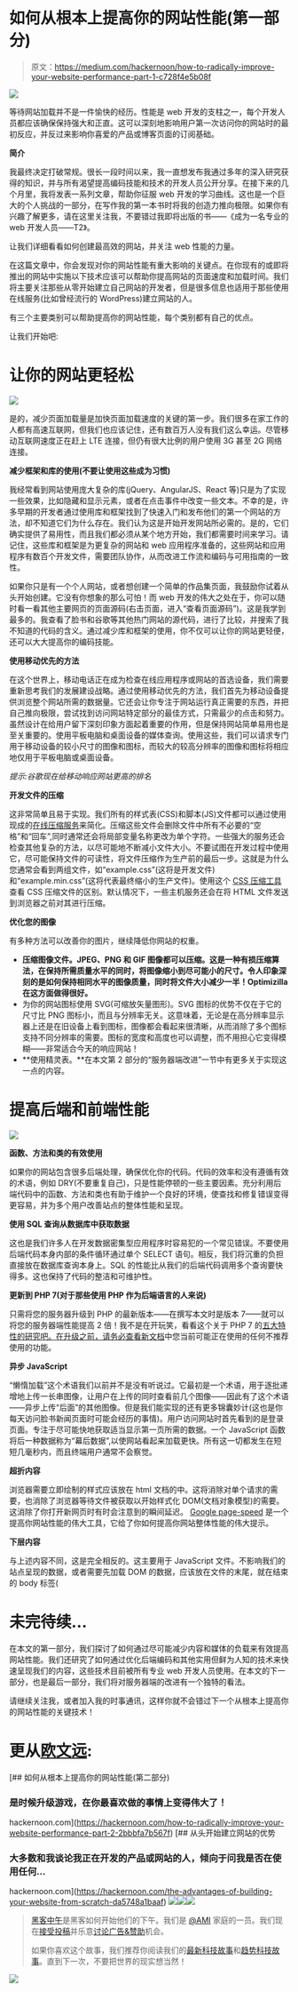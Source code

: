 # 如何从根本上提高你的网站性能(第一部分)

> 原文：<https://medium.com/hackernoon/how-to-radically-improve-your-website-performance-part-1-c728f4e5b08f>

![](img/9ffca38d10531bfd926dac749bf4cff1.png)

等待网站加载并不是一件愉快的经历。性能是 web 开发的支柱之一，每个开发人员都应该确保保持强大和正直。这可以深刻地影响用户第一次访问你的网站时的最初反应，并反过来影响你喜爱的产品或博客页面的订阅基础。

**简介**

我最终决定打破常规。很长一段时间以来，我一直想发布我通过多年的深入研究获得的知识，并与所有渴望提高编码技能和技术的开发人员公开分享。在接下来的几个月里，我将发表一系列文章，帮助你征服 web 开发的学习曲线。这也是一个巨大的个人挑战的一部分，在写作我的第一本书时将我的创造力推向极限。如果你有兴趣了解更多，请在这里关注我，不要错过我即将出版的书——《成为一名专业的 web 开发人员——T2》。

让我们详细看看如何创建最高效的网站，并关注 web 性能的力量。

在这篇文章中，你会发现对你的网站性能有重大影响的关键点。在你现有的或即将推出的网站中实施以下技术应该可以帮助你提高网站的页面速度和加载时间。我们将主要关注那些从零开始建立自己网站的开发者，但是很多信息也适用于那些使用在线服务(比如曾经流行的 WordPress)建立网站的人。

有三个主要类别可以帮助提高你的网站性能，每个类别都有自己的优点。

让我们开始吧:

# 让你的网站更轻松

![](img/6f8b60ad5b4ab1cb550efafba00f9e64.png)

是的，减少页面加载量是加快页面加载速度的关键的第一步。我们很多在家工作的人都有高速互联网，但我们也应该记住，还有数百万人没有我们这么幸运。尽管移动互联网速度正在赶上 LTE 连接，但仍有很大比例的用户使用 3G 甚至 2G 网络连接。

**减少框架和库的使用(不要让使用这些成为习惯)**

我经常看到网站使用庞大复杂的库(jQuery、AngularJS、React 等)只是为了实现一些效果，比如隐藏和显示元素，或者在点击事件中改变一些文本。不幸的是，许多早期的开发者通过使用库和框架找到了快速入门和发布他们的第一个网站的方法，却不知道它们为什么存在。我们认为这是开始开发网站所必需的。是的，它们确实提供了易用性，而且我们都必须从某个地方开始，我们都需要时间来学习。请记住，这些库和框架是为更复杂的网站和 web 应用程序准备的，这些网站和应用程序有数百个开发文件，需要团队协作，从而改进工作流和编码与可用指南的一致性。

如果你只是有一个个人网站，或者想创建一个简单的作品集页面，我鼓励你试着从头开始创建。它没有你想象的那么可怕！而 web 开发的伟大之处在于，你可以随时看一看其他主要网页的页面源码(右击页面，进入“查看页面源码”)。这是我学到最多的。我查看了脸书和谷歌等其他热门网站的源代码，进行了比较，并搜索了我不知道的代码的含义。通过减少库和框架的使用，你不仅可以让你的网站更轻便，还可以大大提高你的编码技能。

**使用移动优先的方法**

在这个世界上，移动电话正在成为检查在线应用程序或网站的首选设备，我们需要重新思考我们的发展建设战略。通过使用移动优先的方法，我们首先为移动设备提供浏览整个网站所需的数据量。它还会让你专注于网站运行真正需要的东西，并把自己推向极限，尝试找到访问网站特定部分的最佳方式，只需最少的点击和努力。虽然设计在给用户留下深刻印象方面起着重要的作用，但是保持网站简单易用也是至关重要的。使用平板电脑和桌面设备的媒体查询。使用这些，我们可以请求专门用于移动设备的较小尺寸的图像和图标，而较大的较高分辨率的图像和图标将相应地仅用于平板电脑或桌面设备。

*提示:谷歌现在给移动响应网站更高的排名*

**开发文件的压缩**

这非常简单且易于实现。我们所有的样式表(CSS)和脚本(JS)文件都可以通过使用现成的[在线压缩服务](https://javascript-minifier.com/)来简化。压缩这些文件会删除文件中所有不必要的“空格”和“回车”,同时通常还会将局部变量名称更改为单个字符。一些强大的服务还会检查其他复杂的方法，以尽可能地不断减小文件大小。不要试图在开发过程中使用它，尽可能保持文件的可读性，将文件压缩作为生产前的最后一步。这就是为什么您通常会看到两组文件，如“example.css”(这将是开发文件)和“example.min.css”(这将代表最终缩小的生产文件)。使用这个 [CSS 压缩工具](https://cssminifier.com/)查看 CSS 压缩文件的区别。默认情况下，一些主机服务还会在将 HTML 文件发送到浏览器之前对其进行压缩。

**优化您的图像**

有多种方法可以改善你的图片，继续降低你网站的权重。

*   **压缩图像文件。JPEG、PNG 和 GIF 图像都可以压缩。这是一种有损压缩算法，在保持所需质量水平的同时，将图像缩小到尽可能小的尺寸。令人印象深刻的是如何保持相同水平的图像质量，同时将文件大小减少一半！Optimizilla 在这方面做得很好。**
*   为你的网站图标使用 SVG(可缩放矢量图形)。SVG 图标的优势不仅在于它的尺寸比 PNG 图标小，而且与分辨率无关。这意味着，无论是在高分辨率显示器上还是在旧设备上看到图标，图像都会看起来很清晰，从而消除了多个图标支持不同分辨率的需要。图标的宽度和高度也可以调整，而不用担心它变得模糊——非常适合今天的响应网站！
*   **使用精灵表。**在本文第 2 部分的“服务器端改进”一节中有更多关于实现这一点的内容。

# 提高后端和前端性能

![](img/ccbb529fe2f923ddd262f030f16f7cad.png)

**函数、方法和类的有效使用**

如果你的网站包含很多后端处理，确保优化你的代码。代码的效率和没有遵循有效的术语，例如 DRY(不要重复自己)，只是性能停顿的一些主要因素。充分利用后端代码中的函数、方法和类也有助于维护一个良好的环境，使查找和修复错误变得更容易，并为多个用户改善站点的整体性能和呈现。

**使用 SQL 查询从数据库中获取数据**

这也是我们许多人在开发数据密集型应用程序时容易犯的一个常见错误。不要使用后端代码本身内部的条件循环通过单个 SELECT 语句。相反，我们将沉重的负担直接放在数据库查询本身上。SQL 的性能比从我们的后端代码调用多个查询要快得多。这也保持了代码的整洁和可维护性。

**更新到 PHP 7(对于那些使用 PHP 作为后端语言的人来说)**

只需将您的服务器升级到 PHP 的最新版本——在撰写本文时是版本 7——就可以将您的服务器端性能提高 2 倍！我不是在开玩笑，看看这个关于 PHP 7 的[五大特性的研究吧。在升级之前，请务必查看新文档](http://blog.teamtreehouse.com/5-new-features-php-7)中您当前可能正在使用的任何不推荐使用的功能。

**异步 JavaScript**

“懒惰加载”这个术语我们以前并不是没有听说过。它最初是一个术语，用于逐批递增地上传一长串图像，让用户在上传的同时查看前几个图像——因此有了这个术语——异步上传“后面”的其他图像。但是我们能实现的还有更多锦囊妙计(这也是你每天访问脸书新闻页面时可能会经历的事情)。用户访问网站时首先看到的是登录页面。专注于尽可能快地获取适当显示第一页所需的数据。一个 JavaScript 函数将后一种数据称为“幕后数据”,以使网站看起来加载更快。所有这一切都发生在短短几毫秒内，而且终端用户通常不会察觉。

**超折内容**

浏览器需要立即绘制的样式应该放在 html 文档的中。这将消除对单个请求的需要，也消除了浏览器等待文件被获取以开始样式化 DOM(文档对象模型)的需要。这消除了你打开新网页时有时会注意到的瞬间延迟。 [Google page-speed](https://developers.google.com/speed/) 是一个提高你网站性能的伟大工具，它给了你如何提高你网站整体性能的伟大提示。

**下层内容**

与上述内容不同，这是完全相反的。这主要用于 JavaScript 文件。不影响我们的站点呈现的数据，或者需要先加载 DOM 的数据，应该放在文件的末尾，就在结束的 body 标签(

# 未完待续…

在本文的第一部分，我们探讨了如何通过尽可能减少内容和媒体的负载来有效提高网站性能。我们还研究了如何通过优化后端编码和其他实用但鲜为人知的技术来快速呈现我们的内容，这些技术目前被所有专业 web 开发人员使用。在本文的下一部分，也是最后一部分，我们将对服务器端的改进有一个独特的看法。

请继续关注我，或者加入我的时事通讯，这样你就不会错过下一个从根本上提高你的网站性能的关键技术！

# 更从[欧文远](http://owenfar.com/professional-web-developer/?ref=medium):

[](https://hackernoon.com/how-to-radically-improve-your-website-performance-part-2-2bbbfa7b567f) [## 如何从根本上提高你的网站性能(第二部分)

### 是时候升级游戏，在你最喜欢做的事情上变得伟大了！

hackernoon.com](https://hackernoon.com/how-to-radically-improve-your-website-performance-part-2-2bbbfa7b567f) [](https://hackernoon.com/the-advantages-of-building-your-website-from-scratch-da5748a1baaf) [## 从头开始建立网站的优势

### 大多数和我谈论我正在开发的产品或网站的人，倾向于问我是否在使用任何…

hackernoon.com](https://hackernoon.com/the-advantages-of-building-your-website-from-scratch-da5748a1baaf) [![](img/50ef4044ecd4e250b5d50f368b775d38.png)](http://bit.ly/HackernoonFB)[![](img/979d9a46439d5aebbdcdca574e21dc81.png)](https://goo.gl/k7XYbx)[![](img/2930ba6bd2c12218fdbbf7e02c8746ff.png)](https://goo.gl/4ofytp)

> [黑客中午](http://bit.ly/Hackernoon)是黑客如何开始他们的下午。我们是 [@AMI](http://bit.ly/atAMIatAMI) 家庭的一员。我们现在[接受投稿](http://bit.ly/hackernoonsubmission)并乐意[讨论广告&赞助](mailto:partners@amipublications.com)机会。
> 
> 如果你喜欢这个故事，我们推荐你阅读我们的[最新科技故事](http://bit.ly/hackernoonlatestt)和[趋势科技故事](https://hackernoon.com/trending)。直到下一次，不要把世界的现实想当然！

![](img/be0ca55ba73a573dce11effb2ee80d56.png)
